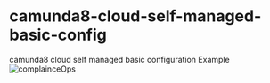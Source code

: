 # camunda8-cloud-self-managed-basic-config
 camunda8 cloud self managed basic configuration Example
![complainceOps](https://github.com/basheer-babu/camunda8-cloud-self-managed-basic-config/assets/90885137/3ef71b59-1e7d-4017-94be-f7f9118c866b)
